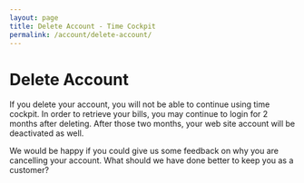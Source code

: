 ```yaml
---
layout: page
title: Delete Account - Time Cockpit
permalink: /account/delete-account/
---
```


<function name="TimeCockpit.Security.AuthenticationRequired.Functions.EnsureIsAdmin" /><h1>Delete Account</h1><p>If you delete your account, you will not be able to continue using time cockpit. In order to retrieve your bills, you may continue to login for 2 months after deleting. After those two months, your web site account will be deactivated as well.</p><p>We would be happy if you could give us some feedback on why you are cancelling your account. What should we have done better to keep you as a customer?</p><function name="Composite.AspNet.LoadUserControl">
  <param name="Path" value="~/Frontend/Custom/Web/Forms/Controls/DeleteAccount.ascx" />
</function>